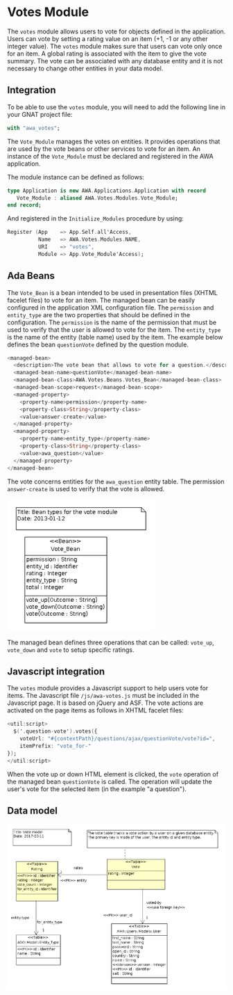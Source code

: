 # Votes Module
The `votes` module allows users to vote for objects defined in the
application.  Users can vote by setting a rating value on an item
(+1, -1 or any other integer value).  The `votes` module makes sure
that users can vote only once for an item.  A global rating
is associated with the item to give the vote summary.  The vote can
be associated with any database entity and it is not necessary to
change other entities in your data model.

## Integration
To be able to use the `votes` module, you will need to add the
following line in your GNAT project file:

```Ada
with "awa_votes";
```

The `Vote_Module` manages the votes on entities.  It provides operations
that are used by the vote beans or other services to vote for an item.
An instance of the `Vote_Module` must be declared and registered
in the AWA application.

The module instance can be defined as follows:

```Ada
type Application is new AWA.Applications.Application with record
   Vote_Module : aliased AWA.Votes.Modules.Vote_Module;
end record;
```

And registered in the `Initialize_Modules` procedure by using:

```Ada
Register (App    => App.Self.all'Access,
          Name   => AWA.Votes.Modules.NAME,
          URI    => "votes",
          Module => App.Vote_Module'Access);
```

## Ada Beans
The `Vote_Bean` is a bean intended to be used in presentation files (XHTML facelet
files) to vote for an item.  The managed bean can be easily configured in the application XML
configuration file.  The `permission` and `entity_type` are the two properties
that should be defined in the configuration.  The `permission` is the name of the
permission that must be used to verify that the user is allowed to vote for the item.
The `entity_type` is the name of the entity (table name) used by the item.
The example below defines the bean `questionVote` defined by the question module.

```Ada
<managed-bean>
  <description>The vote bean that allows to vote for a question.</description>
  <managed-bean-name>questionVote</managed-bean-name>
  <managed-bean-class>AWA.Votes.Beans.Votes_Bean</managed-bean-class>
  <managed-bean-scope>request</managed-bean-scope>
  <managed-property>
    <property-name>permission</property-name>
    <property-class>String</property-class>
    <value>answer-create</value>
  </managed-property>
  <managed-property>
    <property-name>entity_type</property-name>
    <property-class>String</property-class>
    <value>awa_question</value>
  </managed-property>
</managed-bean>
```

The vote concerns entities for the `awa_question` entity table.
The permission `answer-create` is used to verify that the vote is allowed.

![](images/awa_votes_bean.png)

The managed bean defines three operations that can be called: `vote_up`,
`vote_down` and `vote` to setup specific ratings.


## Javascript integration
The `votes` module provides a Javascript support to help users vote
for items.  The Javascript file `/js/awa-votes.js` must be included
in the Javascript page.  It is based on jQuery and ASF.  The vote
actions are activated on the page items as follows in XHTML facelet files:

```Ada
<util:script>
  $('.question-vote').votes({
    voteUrl: "#{contextPath}/questions/ajax/questionVote/vote?id=",
    itemPrefix: "vote_for-"
});
</util:script>
```

When the vote up or down HTML element is clicked, the `vote` operation
of the managed bean `questionVote` is called.  The operation will
update the user's vote for the selected item (in the example "a question").

## Data model
![](images/awa_votes_model.png)


